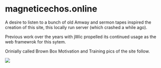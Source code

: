 # magneticechos.online

A desire to listen to a bunch of old Amway and sermon tapes inspired the creation of this site, this locally run server (which crashed a while ago).

Previous work over the years with jWic propelled its continued usage as the web framewrok for this sytem.

Orinially called Brown Box Motivation and Training pics of the site follow.

<img src="https://github.com/hank-greene/magneticechos.online/blob/main/00-pics/01-front-page.png?raw=true"/>
